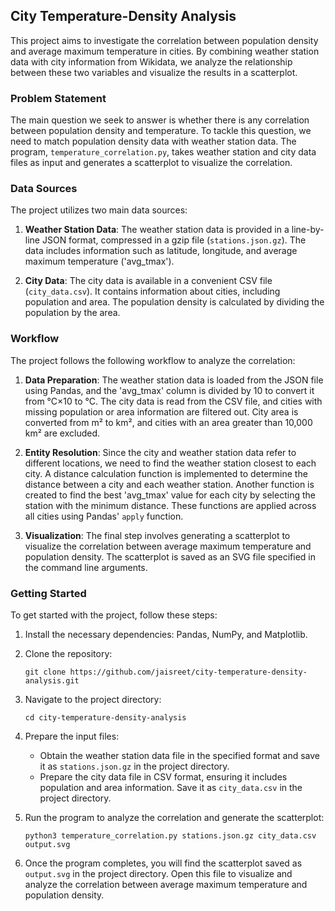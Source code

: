 ## City Temperature-Density Analysis

This project aims to investigate the correlation between population density and average maximum temperature in cities. By combining weather station data with city information from Wikidata, we analyze the relationship between these two variables and visualize the results in a scatterplot.

### Problem Statement

The main question we seek to answer is whether there is any correlation between population density and temperature. To tackle this question, we need to match population density data with weather station data. The program, `temperature_correlation.py`, takes weather station and city data files as input and generates a scatterplot to visualize the correlation.

### Data Sources

The project utilizes two main data sources:

1. **Weather Station Data**: The weather station data is provided in a line-by-line JSON format, compressed in a gzip file (`stations.json.gz`). The data includes information such as latitude, longitude, and average maximum temperature ('avg_tmax').

2. **City Data**: The city data is available in a convenient CSV file (`city_data.csv`). It contains information about cities, including population and area. The population density is calculated by dividing the population by the area.

### Workflow

The project follows the following workflow to analyze the correlation:

1. **Data Preparation**: The weather station data is loaded from the JSON file using Pandas, and the 'avg_tmax' column is divided by 10 to convert it from °C×10 to °C. The city data is read from the CSV file, and cities with missing population or area information are filtered out. City area is converted from m² to km², and cities with an area greater than 10,000 km² are excluded.

2. **Entity Resolution**: Since the city and weather station data refer to different locations, we need to find the weather station closest to each city. A distance calculation function is implemented to determine the distance between a city and each weather station. Another function is created to find the best 'avg_tmax' value for each city by selecting the station with the minimum distance. These functions are applied across all cities using Pandas' `apply` function.

3. **Visualization**: The final step involves generating a scatterplot to visualize the correlation between average maximum temperature and population density. The scatterplot is saved as an SVG file specified in the command line arguments.

### Getting Started

To get started with the project, follow these steps:

1. Install the necessary dependencies: Pandas, NumPy, and Matplotlib.

2. Clone the repository:
   ```
   git clone https://github.com/jaisreet/city-temperature-density-analysis.git
   ```

3. Navigate to the project directory:
   ```
   cd city-temperature-density-analysis
   ```

4. Prepare the input files:
   - Obtain the weather station data file in the specified format and save it as `stations.json.gz` in the project directory.
   - Prepare the city data file in CSV format, ensuring it includes population and area information. Save it as `city_data.csv` in the project directory.

5. Run the program to analyze the correlation and generate the scatterplot:
   ```
   python3 temperature_correlation.py stations.json.gz city_data.csv output.svg
   ```

6. Once the program completes, you will find the scatterplot saved as `output.svg` in the project directory. Open this file to visualize and analyze the correlation between average maximum temperature and population density.
